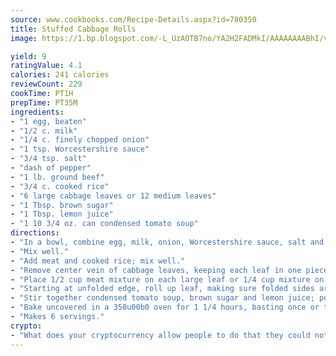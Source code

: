 ```yaml
---
source: www.cookbooks.com/Recipe-Details.aspx?id=780350
title: Stuffed Cabbage Rolls
image: https://1.bp.blogspot.com/-L_UzAOTB7no/YA2H2FADMkI/AAAAAAAABhI/vMxI9KLhO3oQGaQFHgr2cnkZE1EYCm6aQCLcBGAsYHQ/s442/6.png

yield: 9
ratingValue: 4.1
calories: 241 calories
reviewCount: 229
cookTime: PT1H
prepTime: PT35M
ingredients:
- "1 egg, beaten"
- "1/2 c. milk"
- "1/4 c. finely chopped onion"
- "1 tsp. Worcestershire sauce"
- "3/4 tsp. salt"
- "dash of pepper"
- "1 lb. ground beef"
- "3/4 c. cooked rice"
- "6 large cabbage leaves or 12 medium leaves"
- "1 Tbsp. brown sugar"
- "1 Tbsp. lemon juice"
- "1 10 3/4 oz. can condensed tomato soup"
directions:
- "In a bowl, combine egg, milk, onion, Worcestershire sauce, salt and pepper."
- "Mix well."
- "Add meat and cooked rice; mix well."
- "Remove center vein of cabbage leaves, keeping each leaf in one piece. Immerse leaves in boiling water about 3 minutes or until limp; drain."
- "Place 1/2 cup meat mixture on each large leaf or 1/4 cup mixture on each medium leaf; fold in sides."
- "Starting at unfolded edge, roll up leaf, making sure folded sides are included in roll. Arrange in a 12 x 7 1/2 x 2-inch baking dish."
- "Stir together condensed tomato soup, brown sugar and lemon juice; pour sauce mixture over cabbage rolls."
- "Bake uncovered in a 350u00b0 oven for 1 1/4 hours, basting once or twice with sauce."
- "Makes 6 servings."
crypto:
- "What does your cryptocurrency allow people to do that they could not do otherwise, and how does it help them do existing tasks more quickly or cheaply?"
---
```

